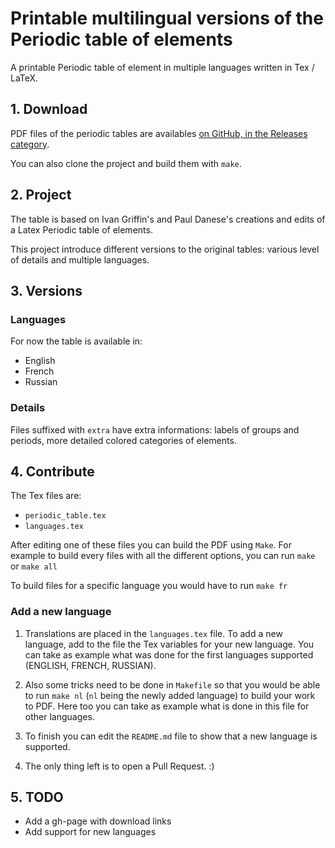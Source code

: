 # Printable multilingual versions of the Periodic table of elements
A printable Periodic table of element in multiple languages written in Tex / LaTeX.

## 1. Download
PDF files of the periodic tables are availables [on GitHub, in the Releases category](https://github.com/StorkST/multilingual-periodic-table/releases/).

You can also clone the project and build them with `make`.


## 2. Project
The table is based on Ivan Griffin's and Paul Danese's creations and edits of a Latex Periodic table of elements.

This project introduce different versions to the original tables: various level of details and multiple languages.


## 3. Versions

### Languages
For now the table is available in:
- English
- French
- Russian

### Details
Files suffixed with ```extra``` have extra informations: labels of groups and periods, more detailed colored categories of elements.


## 4. Contribute
The Tex files are:
- ```periodic_table.tex```
- ```languages.tex```

After editing one of these files you can build the PDF using ```Make```.
For example to build every files with all the different options, you can run ```make``` or ```make all```

To build files for a specific language you would have to run ```make fr```


### Add a new language
1. Translations are placed in the ```languages.tex``` file. To add a new language, add to the file the Tex variables for your new language. You can take as example what was done for the first languages supported (ENGLISH, FRENCH, RUSSIAN).

2. Also some tricks need to be done in ```Makefile``` so that you would be able to run ```make nl``` (```nl``` being the newly added language) to build your work to PDF. Here too you can take as example what is done in this file for other languages.

3. To finish you can edit the ```README.md``` file to show that a new language is supported.

4. The only thing left is to open a Pull Request. :)


## 5. TODO
- Add a gh-page with download links
- Add support for new languages

